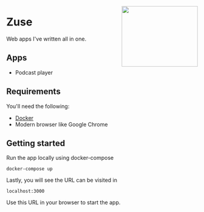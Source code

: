 <a href='https://github.com/jkrclaro/zuse'><img src='https://github.com/jkrclaro/zuse/blob/master/frontend/public/logo.png' align='right' width='200' height='160' /></a>

# Zuse

Web apps I've written all in one.

## Apps
- Podcast player

## Requirements

You'll need the following:

- [Docker](https://www.docker.com/)
- Modern browser like Google Chrome


## Getting started

Run the app locally using docker-compose

```sh-session
docker-compose up
```

Lastly, you will see the URL can be visited in

```
localhost:3000
```

Use this URL in your browser to start the app.